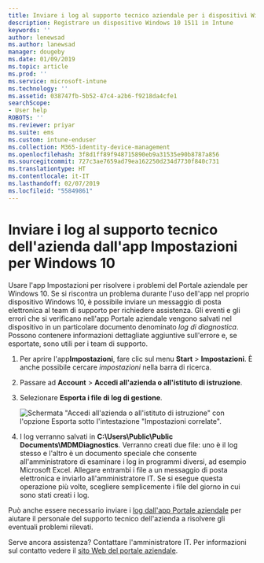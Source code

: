```yaml
---
title: Inviare i log al supporto tecnico aziendale per i dispositivi Windows 10 | Microsoft Docs
description: Registrare un dispositivo Windows 10 1511 in Intune
keywords: ''
author: lenewsad
ms.author: lanewsad
manager: dougeby
ms.date: 01/09/2019
ms.topic: article
ms.prod: ''
ms.service: microsoft-intune
ms.technology: ''
ms.assetid: 038747fb-5b52-47c4-a2b6-f9218da4cfe1
searchScope:
- User help
ROBOTS: ''
ms.reviewer: priyar
ms.suite: ems
ms.custom: intune-enduser
ms.collection: M365-identity-device-management
ms.openlocfilehash: 3f8d1ff89f948715890eb9a31535e90b8787a856
ms.sourcegitcommit: 727c3ae7659ad79ea162250d234d7730f840c731
ms.translationtype: HT
ms.contentlocale: it-IT
ms.lasthandoff: 02/07/2019
ms.locfileid: "55849861"
---
```

# <a name="send-logs-to-your-company-support-from-the-settings-app-for-windows-10"></a>Inviare i log al supporto tecnico dell'azienda dall'app Impostazioni per Windows 10

Usare l'app Impostazioni per risolvere i problemi del Portale aziendale per Windows 10. Se si riscontra un problema durante l'uso dell'app nel proprio dispositivo Windows 10, è possibile inviare un messaggio di posta elettronica al team di supporto per richiedere assistenza. Gli eventi e gli errori che si verificano nell'app Portale aziendale vengono salvati nel dispositivo in un particolare documento denominato _log di diagnostica_. Possono contenere informazioni dettagliate aggiuntive sull'errore e, se esportate, sono utili per i team di supporto.

1. Per aprire l'app**Impostazioni**, fare clic sul menu **Start** > **Impostazioni**. È anche possibile cercare *impostazioni* nella barra di ricerca.
2. Passare ad **Account** > **Accedi all'azienda o all'istituto di istruzione**.
3. Selezionare **Esporta i file di log di gestione**.

   ![Schermata "Accedi all'azienda o all'istituto di istruzione" con l'opzione Esporta sotto l'intestazione "Impostazioni correlate".](./media/w10-export-logs.png)

4. I log verranno salvati in **C:\Users\Public\Public Documents\MDMDiagnostics**. Verranno creati due file: uno è il log stesso e l'altro è un documento speciale che consente all'amministratore di esaminare i log in programmi diversi, ad esempio Microsoft Excel. Allegare entrambi i file a un messaggio di posta elettronica e inviarlo all'amministratore IT. Se si esegue questa operazione più volte, scegliere semplicemente i file del giorno in cui sono stati creati i log. 

Può anche essere necessario inviare i [log dall'app Portale aziendale](send-logs-to-your-it-admin-cp-windows.md) per aiutare il personale del supporto tecnico dell'azienda a risolvere gli eventuali problemi rilevati. 

Serve ancora assistenza? Contattare l'amministratore IT. Per informazioni sul contatto vedere il [sito Web del portale aziendale](https://go.microsoft.com/fwlink/?linkid=2010980).
